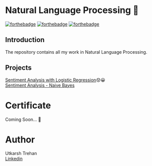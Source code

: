 # Natural Language Processing 🧠


[![forthebadge](https://forthebadge.com/images/badges/made-with-python.svg)](https://forthebadge.com)
[![forthebadge](https://forthebadge.com/images/badges/built-by-developers.svg)](https://forthebadge.com)  [![forthebadge](https://forthebadge.com/images/badges/built-with-love.svg)](https://forthebadge.com)

## Introduction

The repository contains all my work in Natural Language Processing.



## Projects

[Sentiment Analysis with Logistic Regression](https://github.com/utkarshtrehan/Natural-Language-Processing/blob/main/Sentiment%20Analysis%20-%20Logistic%20Regression.ipynb)😟😀  
[Sentiment Analysis - Naive Bayes](https://github.com/utkarshtrehan/Natural-Language-Processing/blob/main/Sentiment%20Analysis%20-%20Naive%20Bayes.ipynb)
  

# Certificate   
Coming Soon... 🚧 


# Author
Utkarsh Trehan  
[Linkedin](https://www.linkedin.com/in/utkarsh-trehan-653144b5/)
